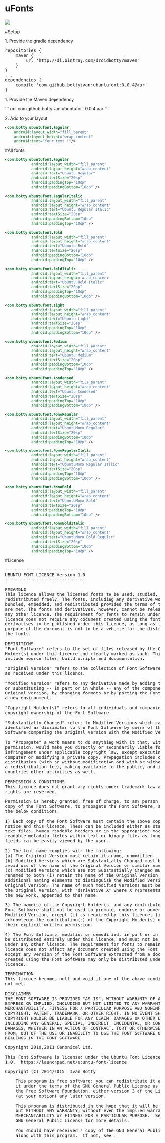 # uFonts
<img src="https://raw.githubusercontent.com/BottyIvan/uFonts/master/app/screen/BANNER.png">

#Setup
<p>1. Provide the gradle dependency</p>
<pre>
repositories {
    maven {
        url 'http://dl.bintray.com/droidbotty/maven'
    }
}
...
dependencies {
    compile 'com.github.bottyivan:ubuntufont:0.0.4@aar'
}
</pre>

<p>1. Provide the Maven dependency</p>
```xml
<dependency>
    <groupId>com.github.bottyivan</groupId>
        <artifactId>ubuntufont</artifactId>
            <version>0.0.4</version>
                <type>aar</type>
</dependency>
```    
<p>2. Add to your layout</p>

```xml
<com.botty.ubuntufont.Regular
    android:layout_width="fill_parent"
    android:layout_height="wrap_content"
    android:text="Your text !"/>
```    
#All fonts 

```xml
<com.botty.ubuntufont.Regular
            android:layout_width="fill_parent"
            android:layout_height="wrap_content"
            android:text="Ubuntu Regular"
            android:textSize="20sp"
            android:paddingTop="10dp"
            android:paddingBottom="10dp" />

<com.botty.ubuntufont.RegularItalic
            android:layout_width="fill_parent"
            android:layout_height="wrap_content"
            android:text="Ubuntu Regular Italic"
            android:textSize="20sp"
            android:paddingBottom="10dp"
            android:paddingTop="10dp" />

<com.botty.ubuntufont.Bold
            android:layout_width="fill_parent"
            android:layout_height="wrap_content"
            android:text="Ubuntu Bold"
            android:textSize="20sp"
            android:paddingBottom="10dp"
            android:paddingTop="10dp" />

<com.botty.ubuntufont.BoldItalic
            android:layout_width="fill_parent"
            android:layout_height="wrap_content"
            android:text="Ubuntu Bold Italic"
            android:textSize="20sp"
            android:paddingTop="10dp"
            android:paddingBottom="10dp" />

<com.botty.ubuntufont.Light
            android:layout_width="fill_parent"
            android:layout_height="wrap_content"
            android:text="Ubuntu Light"
            android:textSize="20sp"
            android:paddingTop="10dp"
            android:paddingBottom="10dp" />

<com.botty.ubuntufont.Medium
            android:layout_width="fill_parent"
            android:layout_height="wrap_content"
            android:text="Ubuntu Medium"
            android:textSize="20sp"
            android:paddingBottom="10dp"
            android:paddingTop="10dp" />

<com.botty.ubuntufont.Condensed
            android:layout_width="fill_parent"
            android:layout_height="wrap_content"
            android:text="Ubuntu Condesed"
            android:textSize="20sp"
            android:paddingTop="10dp"
            android:paddingBottom="10dp" />

<com.botty.ubuntufont.MonoRegular
            android:layout_width="fill_parent"
            android:layout_height="wrap_content"
            android:text="UbuntuMono Regular"
            android:textSize="20sp"
            android:paddingBottom="10dp"
            android:paddingTop="10dp" />

<com.botty.ubuntufont.MonoRegularItalic
            android:layout_width="fill_parent"
            android:layout_height="wrap_content"
            android:text="UbuntuMono Regular Italic"
            android:textSize="20sp"
            android:paddingTop="10dp"
            android:paddingBottom="10dp" />

<com.botty.ubuntufont.MonoBold
            android:layout_width="fill_parent"
            android:layout_height="wrap_content"
            android:text="UbuntuMono Bold"
            android:textSize="20sp"
            android:paddingTop="10dp"
            android:paddingBottom="10dp" />

<com.botty.ubuntufont.MonoBoldItalic
            android:layout_width="fill_parent"
            android:layout_height="wrap_content"
            android:text="UbuntuMono Bold Regular"
            android:textSize="20sp"
            android:paddingBottom="10dp"
            android:paddingTop="10dp" />
```

#License

<pre>
-------------------------------
UBUNTU FONT LICENCE Version 1.0
-------------------------------

PREAMBLE
This licence allows the licensed fonts to be used, studied, modified and
redistributed freely. The fonts, including any derivative works, can be
bundled, embedded, and redistributed provided the terms of this licence
are met. The fonts and derivatives, however, cannot be released under
any other licence. The requirement for fonts to remain under this
licence does not require any document created using the fonts or their
derivatives to be published under this licence, as long as the primary
purpose of the document is not to be a vehicle for the distribution of
the fonts.

DEFINITIONS
"Font Software" refers to the set of files released by the Copyright
Holder(s) under this licence and clearly marked as such. This may
include source files, build scripts and documentation.

"Original Version" refers to the collection of Font Software components
as received under this licence.

"Modified Version" refers to any derivative made by adding to, deleting,
or substituting -- in part or in whole -- any of the components of the
Original Version, by changing formats or by porting the Font Software to
a new environment.

"Copyright Holder(s)" refers to all individuals and companies who have a
copyright ownership of the Font Software.

"Substantially Changed" refers to Modified Versions which can be easily
identified as dissimilar to the Font Software by users of the Font
Software comparing the Original Version with the Modified Version.

To "Propagate" a work means to do anything with it that, without
permission, would make you directly or secondarily liable for
infringement under applicable copyright law, except executing it on a
computer or modifying a private copy. Propagation includes copying,
distribution (with or without modification and with or without charging
a redistribution fee), making available to the public, and in some
countries other activities as well.

PERMISSION & CONDITIONS
This licence does not grant any rights under trademark law and all such
rights are reserved.

Permission is hereby granted, free of charge, to any person obtaining a
copy of the Font Software, to propagate the Font Software, subject to
the below conditions:

1) Each copy of the Font Software must contain the above copyright
notice and this licence. These can be included either as stand-alone
text files, human-readable headers or in the appropriate machine-
readable metadata fields within text or binary files as long as those
fields can be easily viewed by the user.

2) The font name complies with the following:
(a) The Original Version must retain its name, unmodified.
(b) Modified Versions which are Substantially Changed must be renamed to
avoid use of the name of the Original Version or similar names entirely.
(c) Modified Versions which are not Substantially Changed must be
renamed to both (i) retain the name of the Original Version and (ii) add
additional naming elements to distinguish the Modified Version from the
Original Version. The name of such Modified Versions must be the name of
the Original Version, with "derivative X" where X represents the name of
the new work, appended to that name.

3) The name(s) of the Copyright Holder(s) and any contributor to the
Font Software shall not be used to promote, endorse or advertise any
Modified Version, except (i) as required by this licence, (ii) to
acknowledge the contribution(s) of the Copyright Holder(s) or (iii) with
their explicit written permission.

4) The Font Software, modified or unmodified, in part or in whole, must
be distributed entirely under this licence, and must not be distributed
under any other licence. The requirement for fonts to remain under this
licence does not affect any document created using the Font Software,
except any version of the Font Software extracted from a document
created using the Font Software may only be distributed under this
licence.

TERMINATION
This licence becomes null and void if any of the above conditions are
not met.

DISCLAIMER
THE FONT SOFTWARE IS PROVIDED "AS IS", WITHOUT WARRANTY OF ANY KIND,
EXPRESS OR IMPLIED, INCLUDING BUT NOT LIMITED TO ANY WARRANTIES OF
MERCHANTABILITY, FITNESS FOR A PARTICULAR PURPOSE AND NONINFRINGEMENT OF
COPYRIGHT, PATENT, TRADEMARK, OR OTHER RIGHT. IN NO EVENT SHALL THE
COPYRIGHT HOLDER BE LIABLE FOR ANY CLAIM, DAMAGES OR OTHER LIABILITY,
INCLUDING ANY GENERAL, SPECIAL, INDIRECT, INCIDENTAL, OR CONSEQUENTIAL
DAMAGES, WHETHER IN AN ACTION OF CONTRACT, TORT OR OTHERWISE, ARISING
FROM, OUT OF THE USE OR INABILITY TO USE THE FONT SOFTWARE OR FROM OTHER
DEALINGS IN THE FONT SOFTWARE.
</pre>
<pre>
Copyright 2010,2011 Canonical Ltd.

This Font Software is licensed under the Ubuntu Font Licence, Version
1.0.  https://launchpad.net/ubuntu-font-licence
</pre>
<pre>
Copyright (C) 2014/2015  Ivan Botty

    This program is free software: you can redistribute it and/or modify
    it under the terms of the GNU General Public License as published by
    the Free Software Foundation, either version 3 of the License, or
    (at your option) any later version.

    This program is distributed in the hope that it will be useful,
    but WITHOUT ANY WARRANTY; without even the implied warranty of
    MERCHANTABILITY or FITNESS FOR A PARTICULAR PURPOSE.  See the
    GNU General Public License for more details.

    You should have received a copy of the GNU General Public License
    along with this program.  If not, see <http://www.gnu.org/licenses/>.
    </pre>

  
